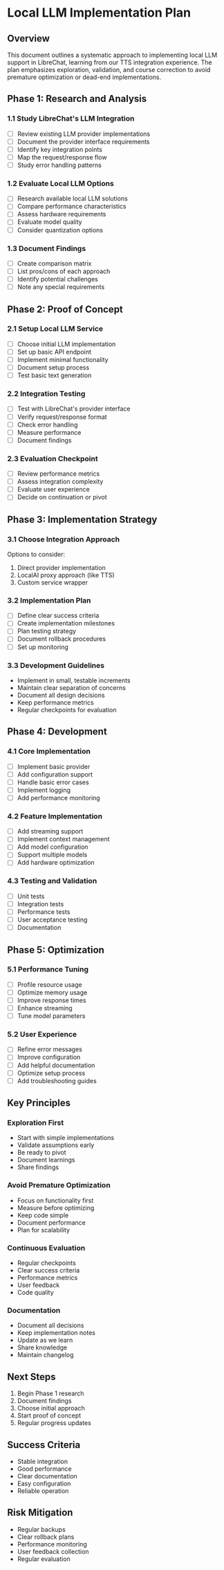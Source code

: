 # Local LLM Implementation Plan

## Overview
This document outlines a systematic approach to implementing local LLM support in LibreChat, learning from our TTS integration experience. The plan emphasizes exploration, validation, and course correction to avoid premature optimization or dead-end implementations.

## Phase 1: Research and Analysis

### 1.1 Study LibreChat's LLM Integration
- [ ] Review existing LLM provider implementations
- [ ] Document the provider interface requirements
- [ ] Identify key integration points
- [ ] Map the request/response flow
- [ ] Study error handling patterns

### 1.2 Evaluate Local LLM Options
- [ ] Research available local LLM solutions
- [ ] Compare performance characteristics
- [ ] Assess hardware requirements
- [ ] Evaluate model quality
- [ ] Consider quantization options

### 1.3 Document Findings
- [ ] Create comparison matrix
- [ ] List pros/cons of each approach
- [ ] Identify potential challenges
- [ ] Note any special requirements

## Phase 2: Proof of Concept

### 2.1 Setup Local LLM Service
- [ ] Choose initial LLM implementation
- [ ] Set up basic API endpoint
- [ ] Implement minimal functionality
- [ ] Document setup process
- [ ] Test basic text generation

### 2.2 Integration Testing
- [ ] Test with LibreChat's provider interface
- [ ] Verify request/response format
- [ ] Check error handling
- [ ] Measure performance
- [ ] Document findings

### 2.3 Evaluation Checkpoint
- [ ] Review performance metrics
- [ ] Assess integration complexity
- [ ] Evaluate user experience
- [ ] Decide on continuation or pivot

## Phase 3: Implementation Strategy

### 3.1 Choose Integration Approach
Options to consider:
1. Direct provider implementation
2. LocalAI proxy approach (like TTS)
3. Custom service wrapper

### 3.2 Implementation Plan
- [ ] Define clear success criteria
- [ ] Create implementation milestones
- [ ] Plan testing strategy
- [ ] Document rollback procedures
- [ ] Set up monitoring

### 3.3 Development Guidelines
- Implement in small, testable increments
- Maintain clear separation of concerns
- Document all design decisions
- Keep performance metrics
- Regular checkpoints for evaluation

## Phase 4: Development

### 4.1 Core Implementation
- [ ] Implement basic provider
- [ ] Add configuration support
- [ ] Handle basic error cases
- [ ] Implement logging
- [ ] Add performance monitoring

### 4.2 Feature Implementation
- [ ] Add streaming support
- [ ] Implement context management
- [ ] Add model configuration
- [ ] Support multiple models
- [ ] Add hardware optimization

### 4.3 Testing and Validation
- [ ] Unit tests
- [ ] Integration tests
- [ ] Performance tests
- [ ] User acceptance testing
- [ ] Documentation

## Phase 5: Optimization

### 5.1 Performance Tuning
- [ ] Profile resource usage
- [ ] Optimize memory usage
- [ ] Improve response times
- [ ] Enhance streaming
- [ ] Tune model parameters

### 5.2 User Experience
- [ ] Refine error messages
- [ ] Improve configuration
- [ ] Add helpful documentation
- [ ] Optimize setup process
- [ ] Add troubleshooting guides

## Key Principles

### Exploration First
- Start with simple implementations
- Validate assumptions early
- Be ready to pivot
- Document learnings
- Share findings

### Avoid Premature Optimization
- Focus on functionality first
- Measure before optimizing
- Keep code simple
- Document performance
- Plan for scalability

### Continuous Evaluation
- Regular checkpoints
- Clear success criteria
- Performance metrics
- User feedback
- Code quality

### Documentation
- Document all decisions
- Keep implementation notes
- Update as we learn
- Share knowledge
- Maintain changelog

## Next Steps
1. Begin Phase 1 research
2. Document findings
3. Choose initial approach
4. Start proof of concept
5. Regular progress updates

## Success Criteria
- Stable integration
- Good performance
- Clear documentation
- Easy configuration
- Reliable operation

## Risk Mitigation
- Regular backups
- Clear rollback plans
- Performance monitoring
- User feedback collection
- Regular evaluation 